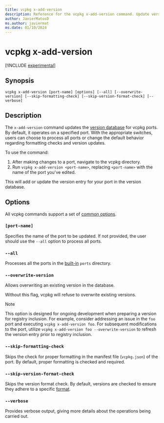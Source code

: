 ```yaml
---
title: vcpkg x-add-version
description: Reference for the vcpkg x-add-version command. Update version database of vcpkg ports.
author: JavierMatosD
ms.author: javiermat
ms.date: 01/10/2024
---
```


# vcpkg x-add-version

[!INCLUDE [experimental](../../includes/experimental.md)]

## Synopsis

```console
vcpkg x-add-version [port-name] [options] [--all] [--overwrite-version] [--skip-formatting-check] [--skip-version-format-check] [--verbose]
```

## Description

The `x-add-version` command updates the [version database](..\users\versioning.concepts.md#acquiring-port-versions) for vcpkg ports. By default, it operates on a specified port. With the appropriate switches, users can choose to process all ports or change the default behavior regarding formatting checks and version updates.

To use the command:

1. After making changes to a port, navigate to the vcpkg directory.
2. Run `vcpkg x-add-version <port-name>`, replacing `<port-name>` with the name of the port you've edited.

This will add or update the version entry for your port in the version database.

## Options

All vcpkg commands support a set of [common options](common-options.md).

### `[port-name]`

Specifies the name of the port to be updated. If not provided, the user should use the `--all` option to process all ports.

### `--all`

Processes all the ports in the [built-in](..\maintainers\registries.md#builtin-registries) `ports` directory.

### `--overwrite-version`

Allows overwriting an existing version in the database.

Without this flag, vcpkg will refuse to overwrite existing versions.

> [!NOTE]
> This option is designed for ongoing development when preparing a version for registry inclusion. For example, consider addressing an issue in the `foo` port and executing `vcpkg x-add-version foo`. For subsequent modifications to the port, utilize `vcpkg x-add-version foo --overwrite-version` to refresh the version entry prior to registry inclusion.

### `--skip-formatting-check`

Skips the check for proper formatting in the manifest file (`vcpkg.json`) of the port. By default, proper formatting is checked and required.

### `--skip-version-format-check`

Skips the version format check. By default, versions are checked to ensure they adhere to a specific [format](..\users\versioning.md#version-schemes).

### `--verbose`

Provides verbose output, giving more details about the operations being carried out.
